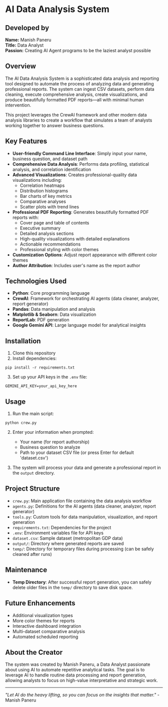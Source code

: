 # AI Data Analysis System

## Developed by
**Name:** Manish Paneru  
**Title:** Data Analyst  
**Passion:** Creating AI Agent programs to be the laziest analyst possible

## Overview
The AI Data Analysis System is a sophisticated data analysis and reporting tool designed to automate the process of analyzing data and generating professional reports. The system can ingest CSV datasets, perform data cleaning, execute comprehensive analysis, create visualizations, and produce beautifully formatted PDF reports—all with minimal human intervention.

This project leverages the CrewAI framework and other modern data analysis libraries to create a workflow that simulates a team of analysts working together to answer business questions.

## Key Features

- **User-friendly Command Line Interface**: Simply input your name, business question, and dataset path
- **Comprehensive Data Analysis**: Performs data profiling, statistical analysis, and correlation identification
- **Advanced Visualizations**: Creates professional-quality data visualizations including:
  - Correlation heatmaps
  - Distribution histograms
  - Bar charts of key metrics
  - Comparative analyses
  - Scatter plots with trend lines
- **Professional PDF Reporting**: Generates beautifully formatted PDF reports with:
  - Cover page and table of contents
  - Executive summary
  - Detailed analysis sections
  - High-quality visualizations with detailed explanations
  - Actionable recommendations
  - Professional styling with color themes
- **Customization Options**: Adjust report appearance with different color themes
- **Author Attribution**: Includes user's name as the report author

## Technologies Used

- **Python**: Core programming language
- **CrewAI**: Framework for orchestrating AI agents (data cleaner, analyzer, report generator)
- **Pandas**: Data manipulation and analysis
- **Matplotlib & Seaborn**: Data visualization
- **ReportLab**: PDF generation
- **Google Gemini API**: Large language model for analytical insights

## Installation

1. Clone this repository
2. Install dependencies:
```
pip install -r requirements.txt
```
3. Set up your API keys in the `.env` file:
```
GEMINI_API_KEY=your_api_key_here
```

## Usage

1. Run the main script:
```
python crew.py
```

2. Enter your information when prompted:
   - Your name (for report authorship)
   - Business question to analyze
   - Path to your dataset CSV file (or press Enter for default 'dataset.csv')

3. The system will process your data and generate a professional report in the `output` directory.

## Project Structure

- `crew.py`: Main application file containing the data analysis workflow
- `agents.py`: Definitions for the AI agents (data cleaner, analyzer, report generator)
- `tools.py`: Custom tools for data manipulation, visualization, and report generation
- `requirements.txt`: Dependencies for the project
- `.env`: Environment variables file for API keys
- `dataset.csv`: Sample dataset (metropolitan GDP data)
- `output/`: Directory where generated reports are saved
- `temp/`: Directory for temporary files during processing (can be safely cleaned after runs)

## Maintenance

- **Temp Directory**: After successful report generation, you can safely delete older files in the `temp/` directory to save disk space.

## Future Enhancements

- Additional visualization types
- More color themes for reports
- Interactive dashboard integration
- Multi-dataset comparative analysis
- Automated scheduled reporting

## About the Creator

The system was created by Manish Paneru, a Data Analyst passionate about using AI to automate repetitive analytical tasks. The goal is to leverage AI to handle routine data processing and report generation, allowing analysts to focus on high-value interpretative and strategic work.

---

*"Let AI do the heavy lifting, so you can focus on the insights that matter."* - Manish Paneru 